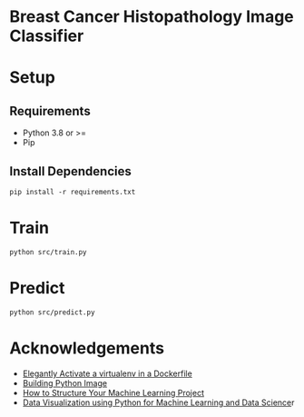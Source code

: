 # Breast Cancer Histopathology Image Classifier

# Setup

## Requirements

-   Python 3.8 or >=
-   Pip

## Install Dependencies

```shell
pip install -r requirements.txt
```

# Train

```shell
python src/train.py
```

# Predict

```shell
python src/predict.py
```

# Acknowledgements

-   [Elegantly Activate a virtualenv in a Dockerfile](https://pythonspeed.com/articles/activate-virtualenv-dockerfile/)
-   [Building Python Image](https://docs.docker.com/language/python/)
-   [How to Structure Your Machine Learning Project](https://medium.com/mlearning-ai/how-to-structure-your-machine-learning-project-62f8a1eef582)
-   [Data Visualization using Python for Machine Learning and Data Science](https://towardsdatascience.com/data-visualization-for-machine-learning-and-data-science-a45178970be7)r
